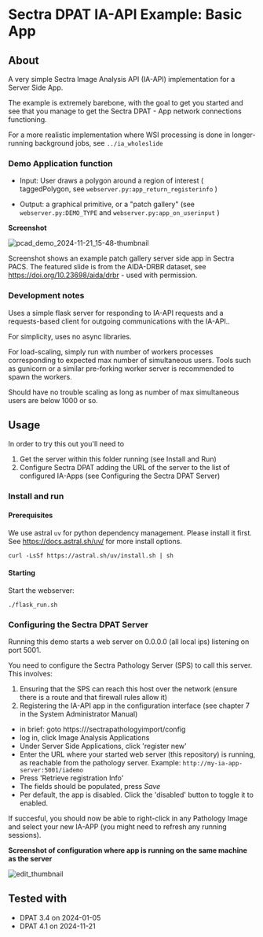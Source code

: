 # Sectra DPAT IA-API Example: Basic App

## About
A very simple Sectra Image Analysis API (IA-API) implementation for a Server Side App.

The example is extremely barebone, with the goal to get you started and see that you manage to get the Sectra DPAT - App network connections functioning.

For a more realistic implementation where WSI processing is done in longer-running background jobs, see `../ia_wholeslide`

### Demo Application function

- Input: User draws a polygon around a region of interest ( taggedPolygon, see `webserver.py:app_return_registerinfo` )

- Output: a graphical primitive, or a "patch gallery" (see `webserver.py:DEMO_TYPE` and `webserver.py:app_on_userinput` )

**Screenshot**

![pcad_demo_2024-11-21_15-48-thumbnail](https://github.com/user-attachments/assets/51c2d8d6-a549-411a-bc56-38d866e80d60)

Screenshot shows an example patch gallery server side app in Sectra PACS. The featured slide is from the AIDA-DRBR dataset, see https://doi.org/10.23698/aida/drbr - used with permission.

### Development notes
Uses a simple flask server for responding to IA-API requests and a requests-based client for outgoing communications with the IA-API..

For simplicity, uses no async libraries.

For load-scaling, simply run with number of workers processes corresponding to expected max number of simultaneous users. Tools such as gunicorn or a similar pre-forking worker server is recommended to spawn the workers.

Should have no trouble scaling as long as number of max simultaneous users are below 1000 or so.

## Usage

In order to try this out you'll need to

1. Get the server within this folder running (see Install and Run)
2. Configure Sectra DPAT adding the URL of the server to the list of configured IA-Apps (see Configuring the Sectra DPAT Server)

### Install and run

#### Prerequisites
We use astral `uv` for python dependency management. Please install it first. See https://docs.astral.sh/uv/ for more install options.

```
curl -LsSf https://astral.sh/uv/install.sh | sh
```

#### Starting

Start the webserver:

```
./flask_run.sh
```

### Configuring the Sectra DPAT Server

Running this demo starts a web server on 0.0.0.0 (all local ips) listening on port 5001.

You need to configure the Sectra Pathology Server (SPS) to call this server. This involves:

1. Ensuring that the SPS can reach this host over the network (ensure there is a route and that firewall rules allow it)
2. Registering the IA-API app in the configuration interface (see chapter 7 in the System Administrator Manual)
  - in brief: goto https://<pathologyserver>/sectrapathologyimport/config
  - log in, click Image Analysis Applications
  - Under Server Side Applications, click 'register new'
  - Enter the URL where your started web server (this repository) is running, as reachable from the pathology server. Example: `http://my-ia-app-server:5001/iademo`
  - Press 'Retrieve registration Info'
  - The fields should be populated, press *Save*
  - Per default, the app is disabled. Click the 'disabled' button to toggle it to enabled.

If succesful, you should now be able to right-click in any Pathology Image and select your new IA-APP (you might need to refresh any running sessions).

**Screenshot of configuration where app is running on the same machine as the server**

![edit_thumbnail](https://github.com/user-attachments/assets/4e10cb17-c7d9-462a-bc2c-810fc916770e)



## Tested with

- DPAT 3.4 on 2024-01-05
- DPAT 4.1 on 2024-11-21
